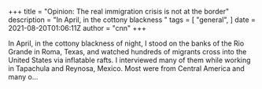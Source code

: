 +++
title = "Opinion: The real immigration crisis is not at the border"
description = "In April, in the cottony blackness "
tags = [
"general",
]
date = 2021-08-20T01:06:11Z
author = "cnn"
+++

In April, in the cottony blackness of night, I stood on the banks of the Rio Grande in Roma, Texas, and watched hundreds of migrants cross into the United States via inflatable rafts. I interviewed many of them while working in Tapachula and Reynosa, Mexico. Most were from Central America and many o...